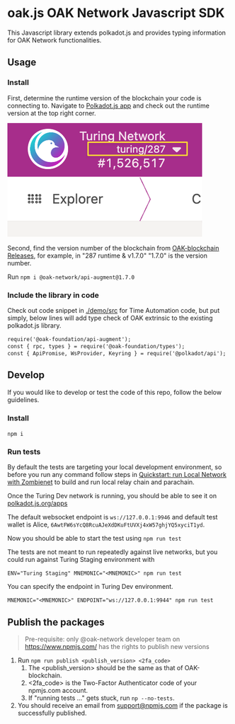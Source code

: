 # oak.js OAK Network Javascript SDK
This Javascript library extends polkadot.js and provides typing information for OAK Network functionalities.

## Usage
### Install
First, determine the runtime version of the blockchain your code is connecting to. Navigate to [Polkadot.js app](https://polkadot.js.org/apps/?rpc=wss%3A%2F%2Frpc.turing.oak.tech) and check out the runtime version at the top right corner.

![Runtime version in polkadot.js](/media/runtime-version.png)

Second, find the version number of the blockchain from [OAK-blockchain Releases](https://github.com/OAK-Foundation/OAK-blockchain/releases), for example, in "287 runtime & v1.7.0" "1.7.0" is the version number.

Run `npm i @oak-network/api-augment@1.7.0`

### Include the library in code
Check out code snippet in [./demo/src](https://github.com/OAK-Foundation/oak.js/tree/main/demo/src) for Time Automation code, but put simply, below lines will add type check of OAK extrinsic to the existing polkadot.js library.

```
require('@oak-foundation/api-augment');
const { rpc, types } = require('@oak-foundation/types');
const { ApiPromise, WsProvider, Keyring } = require('@polkadot/api');
```

## Develop
If you would like to develop or test the code of this repo, follow the below guidelines.
### Install
`npm i`

### Run tests
By default the tests are targeting your local development environment, so before you run any command follow steps in [Quickstart: run Local Network with Zombienet](https://polkadot.js.org/apps/?rpc=ws%3A%2F%2F127.0.0.1%3A9946#/accounts) to build and run local relay chain and parachain.

Once the Turing Dev network is running, you should be able to see it on [polkadot.js.org/apps](https://polkadot.js.org/apps/?rpc=ws%3A%2F%2F127.0.0.1%3A9946#/accounts)

The default websocket endpoint is `ws://127.0.0.1:9946` and default test wallet is Alice, `6AwtFW6sYcQ8RcuAJeXdDKuFtUVXj4xW57ghjYQ5xyciT1yd`.

Now you should be able to start the test using
`npm run test`

The tests are not meant to run repeatedly against live networks, but you could run against Turing Staging environment with
```
ENV="Turing Staging" MNEMONIC="<MNEMONIC>" npm run test
```

You can specify the endpoint in Turing Dev environment.

```
MNEMONIC="<MNEMONIC>" ENDPOINT="ws://127.0.0.1:9944" npm run test
```

## Publish the packages
> Pre-requisite: only @oak-network developer team on https://www.npmjs.com/ has the rights to publish new versions

1. Run `npm run publish <publish_version> <2fa_code>`
   1. The <publish_version> should be the same as that of OAK-blockchain.
   2. <2fa_code> is the Two-Factor Authenticator code of your npmjs.com account.
   3. If "running tests ..." gets stuck, run `np --no-tests`.
2. You should receive an email from support@npmjs.com if the package is successfully published.